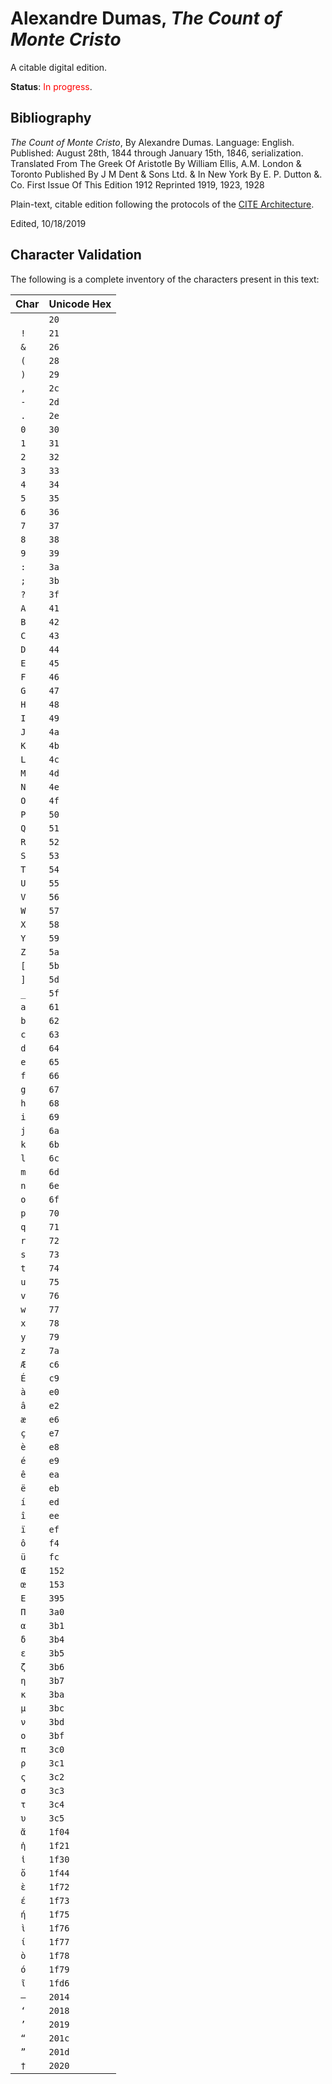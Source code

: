 # Alexandre Dumas, *The Count of Monte Cristo*

A citable digital edition.

**Status**: <span style="color: red;">In progress</span>.

## Bibliography

*The Count of Monte Cristo*, By Alexandre Dumas. Language: English. Published: August 28th, 1844 through January 15th, 1846, serialization. Translated From The Greek Of Aristotle By William Ellis, A.M. London & Toronto Published By J M Dent & Sons Ltd. & In New York By E. P. Dutton &. Co. First Issue Of This Edition 1912 Reprinted 1919, 1923, 1928

Plain-text, citable edition following the protocols of the [CITE Architecture](http://cite-architecture.org).

Edited, 10/18/2019


## Character Validation

The following is a complete inventory of the characters present in this text:


| Char | Unicode Hex |
|------|-------------|
| `  `  | `20`        |
| ` !`  | `21`        |
| ` &`  | `26`        |
| ` (`  | `28`        |
| ` )`  | `29`        |
| ` ,`  | `2c`        |
| ` -`  | `2d`        |
| ` .`  | `2e`        |
| ` 0`  | `30`        |
| ` 1`  | `31`        |
| ` 2`  | `32`        |
| ` 3`  | `33`        |
| ` 4`  | `34`        |
| ` 5`  | `35`        |
| ` 6`  | `36`        |
| ` 7`  | `37`        |
| ` 8`  | `38`        |
| ` 9`  | `39`        |
| ` :`  | `3a`        |
| ` ;`  | `3b`        |
| ` ?`  | `3f`        |
| ` A`  | `41`        |
| ` B`  | `42`        |
| ` C`  | `43`        |
| ` D`  | `44`        |
| ` E`  | `45`        |
| ` F`  | `46`        |
| ` G`  | `47`        |
| ` H`  | `48`        |
| ` I`  | `49`        |
| ` J`  | `4a`        |
| ` K`  | `4b`        |
| ` L`  | `4c`        |
| ` M`  | `4d`        |
| ` N`  | `4e`        |
| ` O`  | `4f`        |
| ` P`  | `50`        |
| ` Q`  | `51`        |
| ` R`  | `52`        |
| ` S`  | `53`        |
| ` T`  | `54`        |
| ` U`  | `55`        |
| ` V`  | `56`        |
| ` W`  | `57`        |
| ` X`  | `58`        |
| ` Y`  | `59`        |
| ` Z`  | `5a`        |
| ` [`  | `5b`        |
| ` ]`  | `5d`        |
| ` _`  | `5f`        |
| ` a`  | `61`        |
| ` b`  | `62`        |
| ` c`  | `63`        |
| ` d`  | `64`        |
| ` e`  | `65`        |
| ` f`  | `66`        |
| ` g`  | `67`        |
| ` h`  | `68`        |
| ` i`  | `69`        |
| ` j`  | `6a`        |
| ` k`  | `6b`        |
| ` l`  | `6c`        |
| ` m`  | `6d`        |
| ` n`  | `6e`        |
| ` o`  | `6f`        |
| ` p`  | `70`        |
| ` q`  | `71`        |
| ` r`  | `72`        |
| ` s`  | `73`        |
| ` t`  | `74`        |
| ` u`  | `75`        |
| ` v`  | `76`        |
| ` w`  | `77`        |
| ` x`  | `78`        |
| ` y`  | `79`        |
| ` z`  | `7a`        |
| ` Æ`  | `c6`        |
| ` É`  | `c9`        |
| ` à`  | `e0`        |
| ` â`  | `e2`        |
| ` æ`  | `e6`        |
| ` ç`  | `e7`        |
| ` è`  | `e8`        |
| ` é`  | `e9`        |
| ` ê`  | `ea`        |
| ` ë`  | `eb`        |
| ` í`  | `ed`        |
| ` î`  | `ee`        |
| ` ï`  | `ef`        |
| ` ô`  | `f4`        |
| ` ü`  | `fc`        |
| ` Œ`  | `152`        |
| ` œ`  | `153`        |
| ` Ε`  | `395`        |
| ` Π`  | `3a0`        |
| ` α`  | `3b1`        |
| ` δ`  | `3b4`        |
| ` ε`  | `3b5`        |
| ` ζ`  | `3b6`        |
| ` η`  | `3b7`        |
| ` κ`  | `3ba`        |
| ` μ`  | `3bc`        |
| ` ν`  | `3bd`        |
| ` ο`  | `3bf`        |
| ` π`  | `3c0`        |
| ` ρ`  | `3c1`        |
| ` ς`  | `3c2`        |
| ` σ`  | `3c3`        |
| ` τ`  | `3c4`        |
| ` υ`  | `3c5`        |
| ` ἄ`  | `1f04`        |
| ` ἡ`  | `1f21`        |
| ` ἰ`  | `1f30`        |
| ` ὄ`  | `1f44`        |
| ` ὲ`  | `1f72`        |
| ` έ`  | `1f73`        |
| ` ή`  | `1f75`        |
| ` ὶ`  | `1f76`        |
| ` ί`  | `1f77`        |
| ` ὸ`  | `1f78`        |
| ` ό`  | `1f79`        |
| ` ῖ`  | `1fd6`        |
| ` —`  | `2014`        |
| ` ‘`  | `2018`        |
| ` ’`  | `2019`        |
| ` “`  | `201c`        |
| ` ”`  | `201d`        |
| ` †`  | `2020`        |
